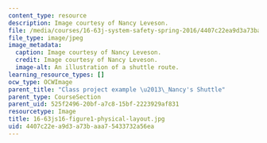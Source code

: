 ```yaml
---
content_type: resource
description: Image courtesy of Nancy Leveson.
file: /media/courses/16-63j-system-safety-spring-2016/4407c22ea9d3a73baaa75433732a56ea_16-63js16-figure1-physical-layout.jpg
file_type: image/jpeg
image_metadata:
  caption: Image courtesy of Nancy Leveson.
  credit: Image courtesy of Nancy Leveson.
  image-alt: An illustration of a shuttle route.
learning_resource_types: []
ocw_type: OCWImage
parent_title: "Class project example \u2013\_Nancy's Shuttle"
parent_type: CourseSection
parent_uid: 525f2496-20bf-a7c8-15bf-2223929af831
resourcetype: Image
title: 16-63js16-figure1-physical-layout.jpg
uid: 4407c22e-a9d3-a73b-aaa7-5433732a56ea
---
```

